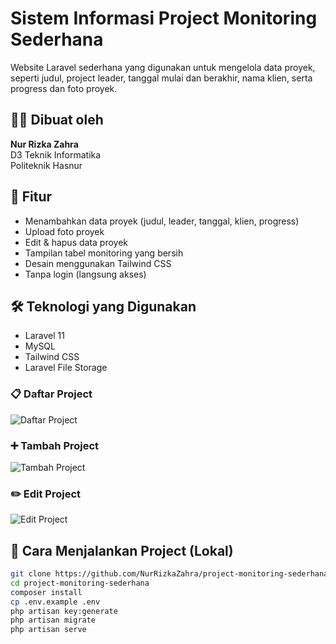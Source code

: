 # Sistem Informasi Project Monitoring Sederhana
Website Laravel sederhana yang digunakan untuk mengelola data proyek, seperti judul, project leader, tanggal mulai dan berakhir, nama klien, serta progress dan foto proyek.

## 👩‍💻 Dibuat oleh
**Nur Rizka Zahra**  
D3 Teknik Informatika  
Politeknik Hasnur  

## 📌 Fitur
- Menambahkan data proyek (judul, leader, tanggal, klien, progress)
- Upload foto proyek
- Edit & hapus data proyek
- Tampilan tabel monitoring yang bersih
- Desain menggunakan Tailwind CSS
- Tanpa login (langsung akses)

## 🛠️ Teknologi yang Digunakan
- Laravel 11
- MySQL
- Tailwind CSS
- Laravel File Storage

### 📋 Daftar Project
![Daftar Project](screenshots/daftar_project.png)

### ➕ Tambah Project
![Tambah Project](screenshots/tambah_project.png)

### ✏️ Edit Project
![Edit Project](screenshots/edit_project.png)

## 🚀 Cara Menjalankan Project (Lokal)
```bash
git clone https://github.com/NurRizkaZahra/project-monitoring-sederhana.git
cd project-monitoring-sederhana
composer install
cp .env.example .env
php artisan key:generate
php artisan migrate
php artisan serve

